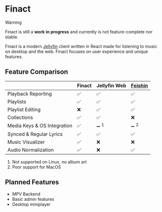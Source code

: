 # Finact

> [!WARNING]
> Finact is still a **work in progress** and currently is not feature-complete nor stable.

Finact is a modern [Jellyfin](https://jellyfin.org/) client written in React made for listening to music on desktop and the web. Finact focuses on user experience and unique features.

## Feature Comparison

|                             | Finact | Jellyfin Web    | [Feishin](https://github.com/jeffvli/feishin) |
| --------------------------- | ------ | --------------- | --------------------------------------------- |
| Playback Reporting          | ✅     | ✅              | ✅                                            |
| Playlists                   | ✅     | ✅              | ✅                                            |
| Playlist Editing            | ❌     | ✅              | ✅                                            |
| Collections                 | ✅     | ✅              | ❌                                            |
| Media Keys & OS Integration | ✅     | ➖ <sup>1</sup> | ➖ <sup>2</sup>                               |
| Synced & Regular Lyrics     | ✅     | ✅              | ✅                                            |
| Music Visualizer            | ✅     | ❌              | ❌                                            |
| Audio Normalization         | ✅     | ❌              | ✅                                            |

1. Not supported on Linux, no album art
2. Poor support for MacOS

## Planned Features

- MPV Backend
- Basic admin features
- Desktop miniplayer
